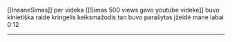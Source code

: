 [[InsaneSimas]] per videka [[Simas 500 views gavo youtube videke]] buvo kinietiška raide kringelis keiksmažodis tan buvo parašytas įžeidė mane labai 0:12

---